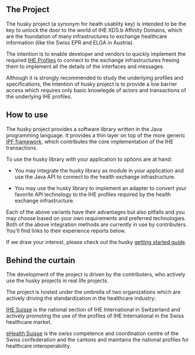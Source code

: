## The Project

The husky project (a synonym for heath usablity key) is intended to be
the key to unlock the door to the world of IHE XDS.b Affinity Domains, which
are the foundation of many infrastructures to exchange healthcare information
(like the Swiss EPR and ELGA in Austria).  

The intention is to enable developer and vendors to quickly implement the
required [IHE Profiles](https://profiles.ihe.net) to connect to the exchange
infrastructures freeing them to implement all the details of the interfaces
and messages.

Although it is strongly recommended to study the underlying profiles and
specifications, the intention of husky project is to provide a low barrier
access which requires only basic knowlegde of actors and transactions of
the underlying IHE profiles.


## How to use

The husky project provides a software library written in the Java programming
language. It provides a thin layer on top of the more generic
[IPF framework](http://oehf.github.io/ipf/ipf-platform-camel-ihe/index.html),
which contributes the core implementation of the IHE transactions.

To use the husky library with your application to options are at hand:

- You may integrate the husky library as module in your application and use
the Java API to connect to the health exchange infrastructure.

- You may use the husky library to implement an adapter to convert your
favorite API technology to the IHE profiles required by the health exchange
infrastructure.

Each of the above variants have their advantages but also pitfalls and you may
choose based on your own requirements and preferred technologies. Both of the
above integration methods are currently in use by contributers. You'll find links
to their experience reports below.  

If we draw your interest, please check out the husky
[getting started guide](./getting_started.md).      


## Behind the curtain

The development of the project is driven by the contributers, who actively use
the husky projects in real life projects.

The project is hosted under the umbrella of two organizations which are actively
driving the standardization in the healthcare industry:

[IHE Suisse](https://www.ihe-suisse.ch/) is the national section of IHE
International in Switzerland and actively promoting the use of the profiles of
IHE International in the Swiss healthcare market.

[eHealth Suisse](https://www.e-health-suisse.ch/) is the swiss competence and
coordination centre of the Swiss confederation and the cantons and maintains
the national profiles for healthcare interoperability.
